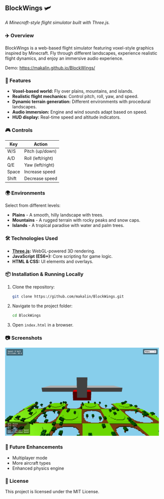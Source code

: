 ## BlockWings 🛩️
*A Minecraft-style flight simulator built with Three.js.*

### ✈️ Overview
BlockWings is a web-based flight simulator featuring voxel-style graphics inspired by Minecraft. Fly through different landscapes, experience realistic flight dynamics, and enjoy an immersive audio experience.

Demo: https://makalin.github.io/BlockWings/

### 🚀 Features
- **Voxel-based world:** Fly over plains, mountains, and islands.
- **Realistic flight mechanics:** Control pitch, roll, yaw, and speed.
- **Dynamic terrain generation:** Different environments with procedural landscapes.
- **Audio immersion:** Engine and wind sounds adapt based on speed.
- **HUD display:** Real-time speed and altitude indicators.

### 🎮 Controls
| Key  | Action       |
|------|-------------|
| W/S  | Pitch (up/down) |
| A/D  | Roll (left/right) |
| Q/E  | Yaw (left/right) |
| Space | Increase speed |
| Shift | Decrease speed |

### 🌍 Environments
Select from different levels:
- **Plains** - A smooth, hilly landscape with trees.
- **Mountains** - A rugged terrain with rocky peaks and snow caps.
- **Islands** - A tropical paradise with water and palm trees.

### 🛠️ Technologies Used
- **[Three.js](https://threejs.org/):** WebGL-powered 3D rendering.
- **JavaScript (ES6+):** Core scripting for game logic.
- **HTML & CSS:** UI elements and overlays.

### 📦 Installation & Running Locally
1. Clone the repository:
   ```bash
   git clone https://github.com/makalin/BlockWings.git
   ```
2. Navigate to the project folder:
   ```bash
   cd BlockWings
   ```
3. Open `index.html` in a browser.

### 📷 Screenshots
![BlockWings Screenshot](screenshot.png)

### 🚀 Future Enhancements
- Multiplayer mode
- More aircraft types
- Enhanced physics engine

### 📜 License
This project is licensed under the MIT License.
